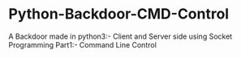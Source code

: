 # Python-Backdoor-CMD-Control
A Backdoor made in python3:- Client and Server side using Socket Programming Part1:- Command Line Control
